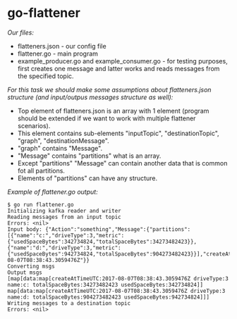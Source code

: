# go-flattener

*Our files:*
* flatteners.json - our config file
* flattener.go - main program
* example_producer.go and example_consumer.go - for testing purposes, first creates one message and latter works and reads messages from the specified topic.

*For this task we should make some assumptions about flatteners.json structure (and input/outpus messages structure as well):*
* Top element of flatteners.json is an array with 1 element (program should be extended if we want to work with multiple flattener scenarios).
* This element contains sub-elements "inputTopic", "destinationTopic", "graph", "destinationMessage".
* "graph" contains "Message".
* "Message" contains "partitions" what is an array.
* Except "partitions" "Message" can contain another data that is common fot all partitions.
* Elements of "partitions" can have any structure.

*Example of flattener.go output:*
```
$ go run flattener.go 
Initializing kafka reader and writer
Reading messages from an input topic
Errors: <nil>
Input body: {"Action":"something","Message":{"partitions":[{"name":"c:","driveType":3,"metric":{"usedSpaceBytes":342734824,"totalSpaceBytes":34273482423}},{"name":"d:","driveType":3,"metric":{"usedSpaceBytes":942734824,"totalSpaceBytes":904273482423}}],"createAtTimeUTC":"2017-08-07T08:38:43.3059476Z"}}
Converting msgs
Output msgs
[map[data:map[createAtTimeUTC:2017-08-07T08:38:43.3059476Z driveType:3 name:c: totalSpaceBytes:34273482423 usedSpaceBytes:342734824]] map[data:map[createAtTimeUTC:2017-08-07T08:38:43.3059476Z driveType:3 name:d: totalSpaceBytes:904273482423 usedSpaceBytes:942734824]]]
Writing messages to a destination topic
Errors: <nil>
```

